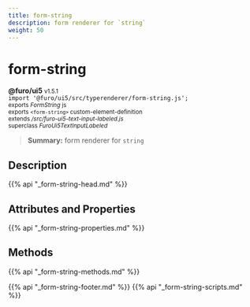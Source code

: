```yaml
---
title: form-string
description: form renderer for `string`
weight: 50
---
```


# form-string
**@furo/ui5** <small>v1.5.1</small>
<br>`import '@furo/ui5/src/typerenderer/form-string.js';`<small>
<br>exports *FormString* js
<br>exports `<form-string>` custom-element-definition
<br>extends */src/furo-ui5-text-input-labeled.js*
<br>superclass *FuroUi5TextInputLabeled*</small>

> **Summary:** form renderer for `string`

## Description



{{% api "_form-string-head.md" %}}

## Attributes and Properties
{{% api "_form-string-properties.md" %}}



## Methods
{{% api "_form-string-methods.md" %}}





{{% api "_form-string-footer.md" %}}
{{% api "_form-string-scripts.md" %}}
